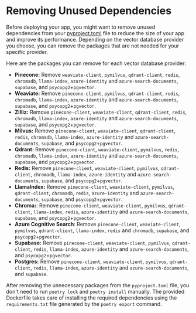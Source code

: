 # Removing Unused Dependencies

Before deploying your app, you might want to remove unused dependencies from your [pyproject.toml](/pyproject.toml) file to reduce the size of your app and improve its performance. Depending on the vector database provider you choose, you can remove the packages that are not needed for your specific provider.

Here are the packages you can remove for each vector database provider:

- **Pinecone:** Remove `weaviate-client`, `pymilvus`, `qdrant-client`, `redis`, `chromadb`, `llama-index`, `azure-identity` and `azure-search-documents`, `supabase`, and `psycopg2`+`pgvector`.
- **Weaviate:** Remove `pinecone-client`, `pymilvus`, `qdrant-client`, `redis`, `chromadb`, `llama-index`, `azure-identity` and `azure-search-documents`, `supabase`, and `psycopg2`+`pgvector`.
- **Zilliz:** Remove `pinecone-client`, `weaviate-client`, `qdrant-client`, `redis`, `chromadb`, `llama-index`, `azure-identity` and `azure-search-documents`, `supabase`, and `psycopg2`+`pgvector`.
- **Milvus:** Remove `pinecone-client`, `weaviate-client`, `qdrant-client`, `redis`, `chromadb`, `llama-index`, `azure-identity` and `azure-search-documents`, `supabase`, and `psycopg2`+`pgvector`.
- **Qdrant:** Remove `pinecone-client`, `weaviate-client`, `pymilvus`, `redis`, `chromadb`, `llama-index`, `azure-identity` and `azure-search-documents`, `supabase`, and `psycopg2`+`pgvector`.
- **Redis:** Remove `pinecone-client`, `weaviate-client`, `pymilvus`, `qdrant-client`, `chromadb`, `llama-index`, `azure-identity` and `azure-search-documents`, `supabase`, and `psycopg2`+`pgvector`.
- **LlamaIndex:** Remove `pinecone-client`, `weaviate-client`, `pymilvus`, `qdrant-client`, `chromadb`, `redis`, `azure-identity` and `azure-search-documents`, `supabase`, and `psycopg2`+`pgvector`.
- **Chroma:**: Remove `pinecone-client`, `weaviate-client`, `pymilvus`, `qdrant-client`, `llama-index`, `redis`, `azure-identity` and `azure-search-documents`, `supabase`, and `psycopg2`+`pgvector`.
- **Azure Cognitive Search**: Remove `pinecone-client`, `weaviate-client`, `pymilvus`, `qdrant-client`, `llama-index`, `redis` and `chromadb`, `supabase`, and `psycopg2`+`pgvector`.
- **Supabase:** Remove `pinecone-client`, `weaviate-client`, `pymilvus`, `qdrant-client`, `redis`, `llama-index`, `azure-identity` and `azure-search-documents`, and `psycopg2`+`pgvector`.
- **Postgres:** Remove `pinecone-client`, `weaviate-client`, `pymilvus`, `qdrant-client`, `redis`, `llama-index`, `azure-identity` and `azure-search-documents`, and `supabase`.

After removing the unnecessary packages from the `pyproject.toml` file, you don't need to run `poetry lock` and `poetry install` manually. The provided Dockerfile takes care of installing the required dependencies using the `requirements.txt` file generated by the `poetry export` command.

